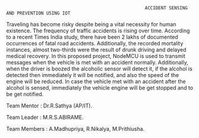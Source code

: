                                                         ACCIDENT SENSING AND PREVENTION USING IOT

Traveling has become risky despite being a vital necessity for human existence. The frequency of traffic accidents is rising over time. According to a recent Times India study, there have been 2 lakhs of documented occurrences of fatal road accidents. Additionally, the recorded mortality instances, almost two-thirds were the result of drunk driving and delayed medical recovery. In this proposed project, NodeMCU is used to transmit messages when the vehicle is met with an accident normally. Additionally, when the driver is boozed the alcoholic sensor will detect it, if the alcohol is detected then immediately it will be notified, and also the speed of the engine will be reduced. In case the vehicle met with an accident after the alcohol is sensed, immediately the vehicle engine will be get stopped and to be get notified.




Team Mentor  : Dr.R.Sathya (AP/IT).

Team Leader  : M.R.S.ABIRAME.

Team Members : A.Madhupriya,
               R.Nikalya,
               M.Prithiusha.
